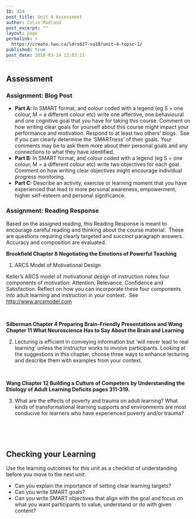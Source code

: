 ```yaml
---
ID: 324
post_title: Unit 4 Assessment
author: Colin Madland
post_excerpt: ""
layout: page
permalink: >
  https://create.twu.ca/ldrs627-su18/unit-4-topic-1/
published: true
post_date: 2018-03-14 12:03:11
---
```

<h2><strong>Assessment</strong></h2>
<h3>Assignment: Blog Post</h3>
<ul>
 	<li><strong>Part A:</strong> In SMART format, and colour coded with a legend (eg S = one colour, M = a different colour etc) write one affective, one behavioural and one cognitive goal that you have for taking this course. Comment on how writing clear goals for yourself about this course might impact your performance and motivation. Respond to at least two others’ blogs.  See if you can clearly determine the ‘SMARTness’ of their goals. Your comments may be to ask them more about their personal goals and any connections to what they have identified.</li>
 	<li><strong>Part B: </strong>In SMART format, and colour coded with a legend (eg S = one colour, M = a different colour etc) write two objectives for each goal. Comment on how writing clear objectives might encourage individual progress monitoring.</li>
 	<li><strong>Part C:</strong> Describe an activity, exercise or learning moment that you have experienced that lead to more personal awareness, empowerment, higher self-esteem and personal significance.</li>
</ul>
<h3></h3>
<h3><strong>Assignment: Reading Response</strong></h3>
Based on the assigned reading, this Reading Response is meant to encourage careful reading and thinking about the course material.  These are questions requiring clearly targeted and succinct paragraph answers. Accuracy and composition are evaluated.

<strong>Brookfield Chapter 8 Negotiating the Emotions of Powerful Teaching </strong>
<ol>
 	<li>ARCS Model of Motivational Design</li>
</ol>
Keller’s ARCS model of motivational design of instruction notes four components of motivation: Attention, Relevance, Confidence and Satisfaction. Reflect on how you can incorporate these four components into adult learning and instruction in your context.  See <a href="http://www.arcsmodel.com">http://www.arcsmodel.com</a>

&nbsp;

<strong>Silberman Chapter 4 Preparing Brain-Friendly Presentations and Wang Chapter 11 What Neuroscience Has to Say About the Brain and Learning</strong>
<ol start="2">
 	<li>Lecturing is efficient in conveying information but ‘will never lead to real learning’ unless the instructor works to involve participants. Looking at the suggestions in this chapter, choose three ways to enhance lecturing and describe them with examples from your context.</li>
</ol>
&nbsp;

<strong>Wang Chapter 12 Building a Culture of Competers by Understanding the Etiology of Adult Learning Deficits pages 311-319.</strong>
<ol start="3">
 	<li>What are the effects of poverty and trauma on adult learning? What kinds of transformational learning supports and environments are most conducive for learners who have experienced poverty and/or trauma?</li>
</ol>
&nbsp;

&nbsp;
<h2><strong>Checking your Learning</strong></h2>
Use the learning outcomes for this unit as a checklist of understanding before you move to the next unit.
<ul>
 	<li>Can you explain the importance of setting clear learning targets?</li>
 	<li>Can you write SMART goals?</li>
 	<li>Can you write SMART objectives that align with the goal and focus on what you want participants to value, understand or do with given content?</li>
</ul>